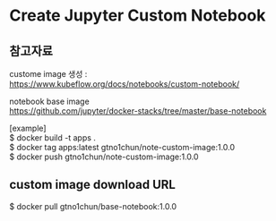 # Create Jupyter Custom Notebook 

## 참고자료 
custome image 생성 :     
https://www.kubeflow.org/docs/notebooks/custom-notebook/     

notebook base image    
https://github.com/jupyter/docker-stacks/tree/master/base-notebook    


[example]    
$ docker build -t apps .    
$ docker tag apps:latest gtno1chun/note-custom-image:1.0.0    
$ docker push gtno1chun/note-custom-image:1.0.0     

## custom image download URL 
$ docker pull gtno1chun/base-notebook:1.0.0
